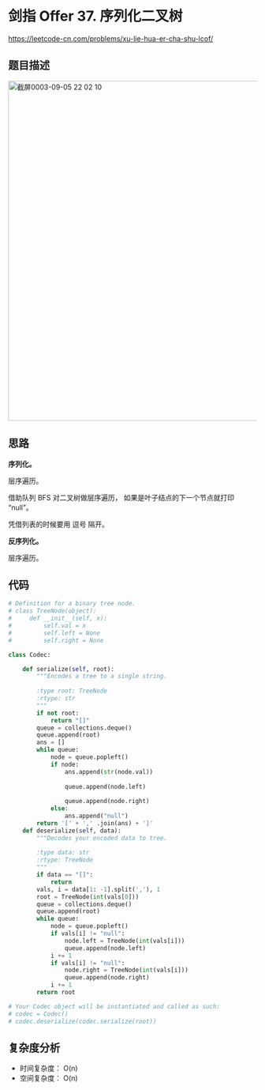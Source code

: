 剑指 Offer 37. 序列化二叉树
====
https://leetcode-cn.com/problems/xu-lie-hua-er-cha-shu-lcof/

## 题目描述
<img width="688" alt="截屏0003-09-05 22 02 10" src="https://user-images.githubusercontent.com/10908630/132127862-73081d2b-327a-44d7-8b04-dd3c150280f1.png">

## 思路

**序列化。**

层序遍历。

借助队列 BFS 对二叉树做层序遍历， 如果是叶子结点的下一个节点就打印 “null”。

凭借列表的时候要用 逗号 隔开。

**反序列化。**

层序遍历。

## 代码
```python
# Definition for a binary tree node.
# class TreeNode(object):
#     def __init__(self, x):
#         self.val = x
#         self.left = None
#         self.right = None

class Codec:

    def serialize(self, root):
        """Encodes a tree to a single string.
        
        :type root: TreeNode
        :rtype: str
        """
        if not root:
            return "[]"
        queue = collections.deque()
        queue.append(root)
        ans = []
        while queue:
            node = queue.popleft()
            if node:
                ans.append(str(node.val))
                
                queue.append(node.left)
              
                queue.append(node.right)
            else:
                ans.append("null")
        return '[' + ',' .join(ans) + ']'
    def deserialize(self, data):
        """Decodes your encoded data to tree.
        
        :type data: str
        :rtype: TreeNode
        """
        if data == "[]":
            return
        vals, i = data[1: -1].split(','), 1
        root = TreeNode(int(vals[0]))
        queue = collections.deque()
        queue.append(root)
        while queue:
            node = queue.popleft()
            if vals[i] != "null":
                node.left = TreeNode(int(vals[i]))
                queue.append(node.left)
            i += 1
            if vals[i] != "null":
                node.right = TreeNode(int(vals[i]))
                queue.append(node.right)
            i += 1
        return root

# Your Codec object will be instantiated and called as such:
# codec = Codec()
# codec.deserialize(codec.serialize(root))
```

## 复杂度分析
- 时间复杂度： O(n)
- 空间复杂度： O(n)
